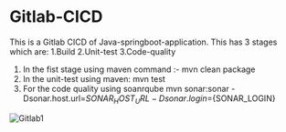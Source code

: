 # Gitlab-CICD
This is a Gitlab CICD of Java-springboot-application. 
This has 3 stages which are:
    1.Build
    2.Unit-test
    3.Code-quality
1. In the fist stage using maven command :- 
     mvn clean package
2. In the unit-test using maven:
     mvn test 
3. For the code quality using soanrqube
     mvn sonar:sonar -Dsonar.host.url=${SONAR_HOST_URL} -Dsonar.login=${SONAR_LOGIN}

![Gitlab1](Gitlab1.png)
